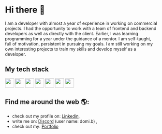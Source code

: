 # Hi there 👋
I am a developer with almost a year of experience in working on commercial projects. I had the opportunity to work with a team of frontend and backend developers as well as directly with the client. Earlier, I was learning programming for a year under the guidance of a mentor. I am self-taught, full of motivation, persistent in pursuing my goals. I am still working on my own interesting projects to train my skills and develop myself as a developer.

## My tech stack
<img align="left" src="https://cdn.jsdelivr.net/gh/devicons/devicon/icons/html5/html5-original.svg" height="30px" width="30px" /><img align="left" src="https://cdn.jsdelivr.net/gh/devicons/devicon/icons/css3/css3-original.svg" height="30px" width="30px" /><img align="left" src="https://cdn.jsdelivr.net/gh/devicons/devicon/icons/javascript/javascript-original.svg" height="30px" width="30px" /><img align="left" src="https://cdn.jsdelivr.net/gh/devicons/devicon/icons/typescript/typescript-original.svg" height="30px" width="30px" /><img align="left" src="https://cdn.jsdelivr.net/gh/devicons/devicon/icons/vuejs/vuejs-original.svg" height="30px" width="30px" /><img align="left" src="https://cdn.jsdelivr.net/gh/devicons/devicon/icons/jest/jest-plain.svg" height="30px" width="30px" /><img align="left" src="https://cdn.jsdelivr.net/gh/devicons/devicon/icons/tailwindcss/tailwindcss-plain.svg" height="30px" width="30px" />
<br>
<br>

## Find me around the web 🌎:
- check out my profile on: <a href="https://www.linkedin.com/in/dominika-biedulska/">Linkedin</a>,
- write me on: <a href="https://discord.com/">Discord</a> (user name: domi.b) ,
- check out my: <a href="https://dominoxb.github.io/my-portfolio/">Portfolio</a>
